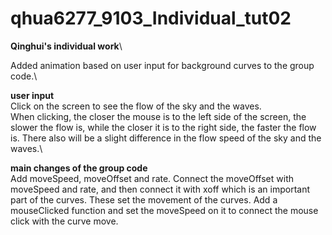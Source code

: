# qhua6277_9103_Individual_tut02

**Qinghui's individual work**\

Added animation based on user input for background curves to the group code.\

**user input**\
Click on the screen to see the flow of the sky and the waves. \
When clicking, the closer the mouse is to the left side of the screen, the slower the flow is, while the closer it is to the right side, the faster the flow is. There also will be a slight difference in the flow speed of the sky and the waves.\

**main changes of the group code**\
Add moveSpeed, moveOffset and rate. Connect the moveOffset with moveSpeed and rate, and then connect it with xoff which is an important part of the curves. These set the movement of the curves.
Add a mouseClicked function and set the moveSpeed on it to connect the mouse click with the curve move.
